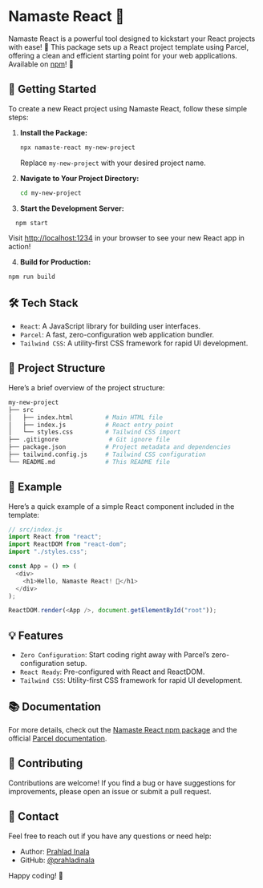 # Namaste React 👋

Namaste React is a powerful tool designed to kickstart your React projects with ease! 🚀 This package sets up a React project template using Parcel, offering a clean and efficient starting point for your web applications. Available on [npm](https://www.npmjs.com/package/namaste-react)! 🌟

## 🚀 Getting Started

To create a new React project using Namaste React, follow these simple steps:

1. **Install the Package:**

   ```bash
   npx namaste-react my-new-project
   ```

   Replace `my-new-project` with your desired project name.

2. **Navigate to Your Project Directory:**

   ```bash
   cd my-new-project
   ```

3. **Start the Development Server:**

```bash
  npm start
```

Visit [http://localhost:1234](http://localhost:1234) in your browser to see your new React app in action!

4. **Build for Production:**

```bash
npm run build
```

## 🛠️ Tech Stack

- `React`: A JavaScript library for building user interfaces.
- `Parcel`: A fast, zero-configuration web application bundler.
- `Tailwind CSS`: A utility-first CSS framework for rapid UI development.

## 📁 Project Structure

Here’s a brief overview of the project structure:

```bash
my-new-project
├── src
│   ├── index.html         # Main HTML file
│   ├── index.js           # React entry point
│   └── styles.css         # Tailwind CSS import
├── .gitignore              # Git ignore file
├── package.json           # Project metadata and dependencies
├── tailwind.config.js     # Tailwind CSS configuration
└── README.md              # This README file

```

## 🧩 Example

Here’s a quick example of a simple React component included in the template:

```js
// src/index.js
import React from "react";
import ReactDOM from "react-dom";
import "./styles.css";

const App = () => (
  <div>
    <h1>Hello, Namaste React! 🙌</h1>
  </div>
);

ReactDOM.render(<App />, document.getElementById("root"));
```

## 💡 Features

- `Zero Configuration`: Start coding right away with Parcel’s zero-configuration setup.
- `React Ready`: Pre-configured with React and ReactDOM.
- `Tailwind CSS`: Utility-first CSS framework for rapid UI development.

## 📚 Documentation

For more details, check out the [Namaste React npm package](https://www.npmjs.com/package/namaste-react) and the official [Parcel documentation](https://parceljs.org/).

## 🤝 Contributing

Contributions are welcome! If you find a bug or have suggestions for improvements, please open an issue or submit a pull request.

## 📧 Contact

Feel free to reach out if you have any questions or need help:

- Author: [Prahlad Inala](https://beta.prahladinala.in/)
- GitHub: [@prahladinala](https://github.com/prahladinala)

Happy coding! 🎉

